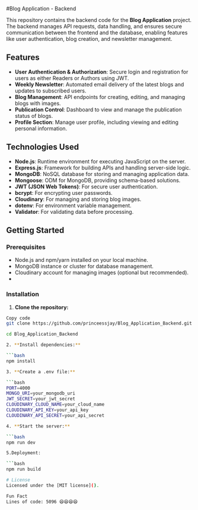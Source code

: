 #Blog Application - Backend

This repository contains the backend code for the **Blog Application** project. The backend manages API requests, data handling, and ensures secure communication between the frontend and the database, enabling features like user authentication, blog creation, and newsletter management.

## Features

- **User Authentication & Authorization**: Secure login and registration for users as either Readers or Authors using JWT.
- **Weekly Newsletter**: Automated email delivery of the latest blogs and updates to subscribed users.
- **Blog Management**: API endpoints for creating, editing, and managing blogs with images.
- **Publication Control**: Dashboard to view and manage the publication status of blogs.
- **Profile Section**: Manage user profile, including viewing and editing personal information.

## Technologies Used

- **Node.js**: Runtime environment for executing JavaScript on the server.
- **Express.js**: Framework for building APIs and handling server-side logic.
- **MongoDB**: NoSQL database for storing and managing application data.
- **Mongoose**: ODM for MongoDB, providing schema-based solutions.
- **JWT (JSON Web Tokens)**: For secure user authentication.
- **bcrypt**: For encrypting user passwords.
- **Cloudinary**: For managing and storing blog images.
- **dotenv**: For environment variable management.
- **Validator**: For validating data before processing.

## Getting Started

### Prerequisites
- Node.js and npm/yarn installed on your local machine.
- MongoDB instance or cluster for database management.
- Cloudinary account for managing images (optional but recommended).
- 
### Installation

1. **Clone the repository:**

```bash
Copy code
git clone https://github.com/princeessjay/Blog_Application_Backend.git

cd Blog_Application_Backend

2. **Install dependencies:**

```bash
npm install

3. **Create a .env file:**

```bash
PORT=4000
MONGO_URI=your_mongodb_uri
JWT_SECRET=your_jwt_secret
CLOUDINARY_CLOUD_NAME=your_cloud_name
CLOUDINARY_API_KEY=your_api_key
CLOUDINARY_API_SECRET=your_api_secret

4. **Start the server:**

```bash
npm run dev

5.Deployment:

```bash
npm run build

# License
Licensed under the [MIT license]().

Fun Fact
Lines of code: 5096 😆😆😆😆

